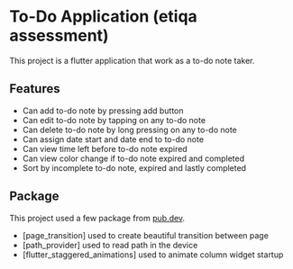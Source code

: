 # To-Do Application (etiqa assessment)

This project is a flutter application that work as a to-do note taker.

## Features

- Can add to-do note by pressing add button
- Can edit to-do note by tapping on any to-do note
- Can delete to-do note by long pressing on any to-do note
- Can assign date start and date end to to-do note
- Can view time left before to-do note expired
- Can view color change if to-do note expired and completed
- Sort by incomplete to-do note, expired and lastly completed


## Package

This project used a few package from [pub.dev](https://pub.dev/).
- [page_transition] used to create beautiful transition between page
- [path_provider] used to read path in the device
- [flutter_staggered_animations] used to animate column widget startup
